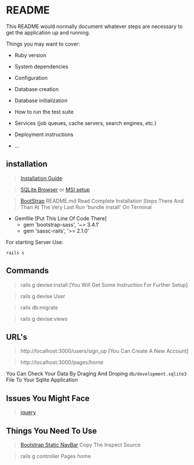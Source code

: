 # README

This README would normally document whatever steps are necessary to get the
application up and running.

Things you may want to cover:

- Ruby version

- System dependencies

- Configuration

- Database creation

- Database initialization

- How to run the test suite

- Services (job queues, cache servers, search engines, etc.)

- Deployment instructions

- ...

## installation

> [Installation Guide](https://www.tutorialspoint.com/ruby-on-rails/rails-installation.htm)

> [SQLite Browser](https://sqlitebrowser.org/) or [MSI setup](https://nightlies.sqlitebrowser.org/latest/)

> [BootStrap](https://github.com/twbs/bootstrap-sass) README.md Read Complete Installation Steps There And Than At The Very Last Run 'bundle install' On Terminal

- Gemfile [Put This Line Of Code There]
  - gem 'bootstrap-sass', '~> 3.4.1'
  - gem 'sassc-rails', '>= 2.1.0'

For starting Server Use:

```
rails s
```

## Commands

> rails g devise:install [You Will Get Some Instruction For Further Setup]

> rails g devise User

> rails db:migrate

> rails g devise:views

## URL's

> http://localhost:3000/users/sign_up [You Can Create A New Account]

> http://localhost:3000/pages/home

You Can Check Your Data By Draging And Droping `db/development.sqlite3` File To Your Sqlite Application

## Issues You Might Face

> [jquery](https://stackoverflow.com/questions/31102282/couldnt-find-file-jquery-with-type-application-javascript)

## Things You Need To Use

> [Bootstrap Static NavBar](https://getbootstrap.com/docs/3.4/examples/navbar-fixed-top/) Copy The Inspect Source

> rails g controller Pages home
